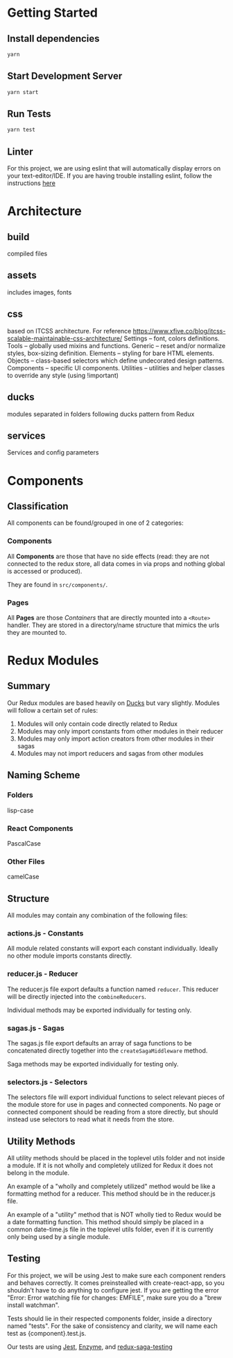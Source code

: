 # Getting Started

## Install dependencies

```bash
yarn
```

## Start Development Server

```bash
yarn start
```

## Run Tests

```bash
yarn test
```

## Linter

For this project, we are using eslint that will automatically display errors on your text-editor/IDE. If you are
having trouble installing eslint, follow the instructions [here](https://www.npmjs.com/package/eslint)

# Architecture

## build

compiled files

## assets

includes images, fonts

## css
based on ITCSS architecture. For reference https://www.xfive.co/blog/itcss-scalable-maintainable-css-architecture/
Settings – font, colors definitions.
Tools – globally used mixins and functions.
Generic – reset and/or normalize styles, box-sizing definition.
Elements – styling for bare HTML elements.
Objects – class-based selectors which define undecorated design patterns.
Components – specific UI components.
Utilities – utilities and helper classes to override any style (using !important)

## ducks
modules separated in folders following ducks pattern from Redux

## services
Services and config parameters

# Components

## Classification

All components can be found/grouped in one of 2 categories:

### Components

All **Components** are those that have no side effects (read: they are not connected to the redux store, all data comes
in via props and nothing global is accessed or produced).

They are found in `src/components/`.

### Pages

All **Pages** are those *Containers* that are directly mounted into a `<Route>` handler. They are stored in a
directory/name structure that mimics the urls they are mounted to.

# Redux Modules

## Summary

Our Redux modules are based heavily on [Ducks](https://github.com/erikras/ducks-modular-redux) but vary slightly. Modules
will follow a certain set of rules:

1. Modules will only contain code directly related to Redux
2. Modules may only import constants from other modules in their reducer
3. Modules may only import action creators from other modules in their sagas
4. Modules may not import reducers and sagas from other modules

## Naming Scheme

### Folders

lisp-case

### React Components

PascalCase

### Other Files

camelCase

## Structure

All modules may contain any combination of the following files:

### actions.js - Constants

All module related constants will export each constant individually. Ideally no other module imports constants directly.

### reducer.js - Reducer

The reducer.js file export defaults a function named `reducer`. This reducer will be directly injected into the
`combineReducers`.

Individual methods may be exported individually for testing only.

### sagas.js - Sagas

The sagas.js file export defaults an array of saga functions to be concatenated directly together into the
`createSagaMiddleware` method.

Saga methods may be exported individually for testing only.

### selectors.js - Selectors

The selectors file will export individual functions to select relevant pieces of the module store for use in pages and
connected components. No page or connected component should be reading from a store directly, but should
instead use selectors to read what it needs from the store.

## Utility Methods

All utility methods should be placed in the toplevel utils folder and not inside a module. If it is not wholly and
completely utilized for Redux it does not belong in the module.

An example of a "wholly and completely utilized" method would be like a formatting method for a reducer. This method
should be in the reducer.js file.

An example of a "utility" method that is NOT wholly tied to Redux would be a date formatting function. This method
should simply be placed in a common date-time.js file in the toplevel utils folder, even if it is currently only being
used by a single module.


## Testing

For this project, we will be using Jest to make sure each component renders and behaves correctly. It comes preinstealled with create-react-app,
so you shouldn't have to do anything to configure jest. If you are getting the error "Error: Error watching file for changes: EMFILE", make sure you
do a "brew install watchman".

Tests should lie in their respected components folder, inside a directory named "tests". For the sake of consistency and clarity, we will name each 
test as {component}.test.js. 

Our tests are using [Jest](https://facebook.github.io/jest/docs/en/getting-started.html#content), [Enzyme](https://github.com/airbnb/enzyme/blob/master/docs/guides/jest.md), and [redux-saga-testing](https://github.com/antoinejaussoin/redux-saga-testing)